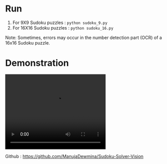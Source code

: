 # Run

1. For 9X9 Sudoku puzzles : `python sudoku_9.py` 
2. For 16X16 Sudoku puzzles : `python sudoku_16.py` 

Note: Sometimes, errors may occur in the number detection part (OCR) of a 16x16 Sudoku puzzle.

# Demonstration
<video width="320" height="240" controls autoplay>
  <source src="https://github.com/ManujaDewmina/Sudoku-Solver-Vision/blob/main/Demo_video.mp4" type="video/mp4">
  Your browser does not support the video tag.
</video>



Github : https://github.com/ManujaDewmina/Sudoku-Solver-Vision